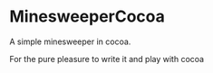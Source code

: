 # MinesweeperCocoa

A simple minesweeper in cocoa. 

For the pure pleasure to write it and play with cocoa 

